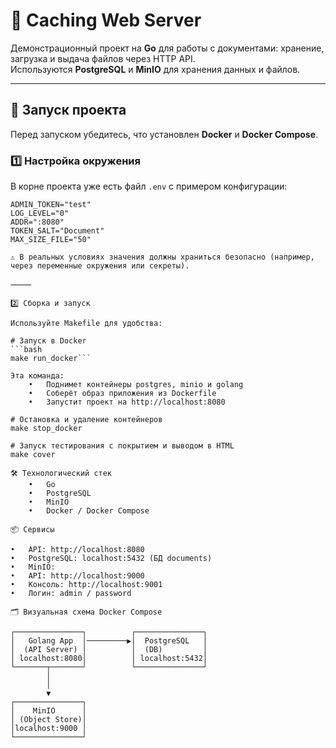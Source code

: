 # 📂 Caching Web Server

Демонстрационный проект на **Go** для работы с документами: хранение, загрузка и выдача файлов через HTTP API.  
Используются **PostgreSQL** и **MinIO** для хранения данных и файлов.

---

## 🚀 Запуск проекта

Перед запуском убедитесь, что установлен **Docker** и **Docker Compose**.

### 1️⃣ Настройка окружения

В корне проекта уже есть файл `.env` с примером конфигурации:

```env
ADMIN_TOKEN="test"
LOG_LEVEL="0"
ADDR=":8080"
TOKEN_SALT="Document"
MAX_SIZE_FILE="50"

⚠️ В реальных условиях значения должны храниться безопасно (например, через переменные окружения или секреты).

⸻

2️⃣ Сборка и запуск

Используйте Makefile для удобства:

# Запуск в Docker
```bash
make run_docker```

Эта команда:
	•	Поднимет контейнеры postgres, minio и golang
	•	Соберёт образ приложения из Dockerfile
	•	Запустит проект на http://localhost:8080

# Остановка и удаление контейнеров
make stop_docker

# Запуск тестирования с покрытием и выводом в HTML
make cover

🛠️ Технологический стек
	•	Go
	•	PostgreSQL
	•	MinIO
	•	Docker / Docker Compose

📦 Сервисы

•	API: http://localhost:8080
•	PostgreSQL: localhost:5432 (БД documents)
•	MinIO:
•	API: http://localhost:9000
•	Консоль: http://localhost:9001
•	Логин: admin / password

🗂️ Визуальная схема Docker Compose

┌───────────────┐          ┌───────────────┐
│   Golang App  │─────────▶│  PostgreSQL   │
│  (API Server) │          │  (DB)         │
│ localhost:8080│          │ localhost:5432│
└───────┬───────┘          └───────────────┘
        │
        │
        ▼
┌───────────────┐
│    MinIO      │
│ (Object Store)│
│localhost:9000 │
└───────────────┘
